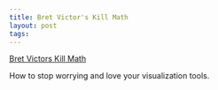 ```yaml
--- 
title: Bret Victor's Kill Math
layout: post
tags: 
---
```

[Bret Victors Kill Math](http://worrydream.com/KillMath/)

How to stop worrying and love your visualization tools.
